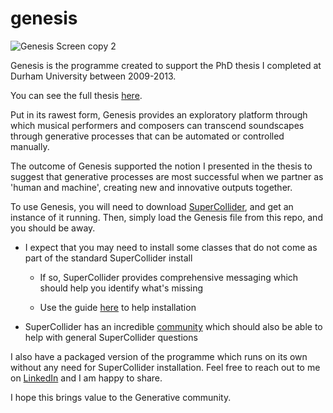 # genesis

![Genesis Screen copy 2](https://github.com/user-attachments/assets/80653ef2-9446-4f08-86a0-94a8f052930b)

Genesis is the programme created to support the PhD thesis I completed
at Durham University between 2009-2013.

You can see the full thesis [here](http://etheses.dur.ac.uk/11033/).

Put in its rawest form, Genesis provides an exploratory platform through
which musical performers and composers can transcend soundscapes through
generative processes that can be automated or controlled manually.

The outcome of Genesis supported the notion I presented in the thesis to suggest
that generative processes are most successful when we partner as 'human
and machine', creating new and innovative outputs together.

To use Genesis, you will need to download
[SuperCollider](https://supercollider.github.io/), and get an instance
of it running. Then, simply load the Genesis file from this repo, and you
should be away.

- I expect that you may need to install some classes that do not come as
  part of the standard SuperCollider install

  - If so, SuperCollider provides comprehensive messaging which should
    help you identify what's missing

  - Use the guide [here](https://supercollider.github.io/sc3-plugins/)
    to help installation

- SuperCollider has an incredible
  [community](https://supercollider.github.io/links) which should also
  be able to help with general SuperCollider questions

I also have a packaged version of the programme which runs on its own
without any need for SuperCollider installation. Feel free to reach out
to me on [LinkedIn](https://www.linkedin.com/in/julianwilliam/) and I am
happy to share.

I hope this brings value to the Generative community.

